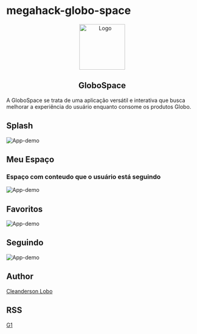 # megahack-globo-space
<p align="center">
  <a href="https://github.com/cleandersonlobo/megahack-globo-space/">
    <img src="./screenshot/icon.png" alt="Logo" width=120 height=120>
  </a>
  <h2 align="center">
   <b>GloboSpace</b>
  </h2>
  </p>
  <p>
  A GloboSpace se trata de uma aplicação versátil e interativa que busca melhorar a experiência do usuário enquanto consome os produtos Globo.
  </p>
  <p>
</p>

##  **Splash**
![App-demo](./screenshot/tela1.jpg)

##  **Meu Espaço**
### Espaço com conteudo que o usuário está seguindo
![App-demo](./screenshot/meu-espaco.jpg)

##  **Favoritos**
![App-demo](./screenshot/favoritos.jpg)

##  **Seguindo**
![App-demo](./screenshot/seguindo.jpg)
 

## Author

[Cleanderson Lobo](mailto:cleandersonlobo@gmail.com)

## RSS

[G1](http://g1.globo.com/tecnologia/noticia/2012/11/siga-o-g1-por-rss.html)

